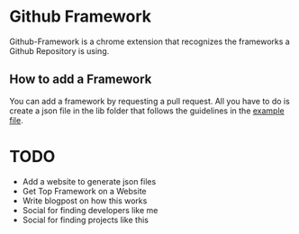 # Github Framework

Github-Framework is a chrome extension that recognizes the frameworks a Github Repository is using.  

## How to add a Framework

You can add a framework by requesting a pull request. All you have to do is create a json file in the lib folder that
follows the guidelines in the [example file](lib/_example.json).


# TODO
- Add a website to generate json files
- Get Top Framework on a Website
- Write blogpost on how this works
- Social for finding developers like me
- Social for finding projects like this